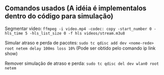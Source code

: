## Comandos usados (A idéia é implementalos dentro do código para simulação)

Segmentar video:
`ffmpeg -i video.mp4 -codec: copy -start_number 0 -hls_time 5 -hls_list_size 0 -f hls videos/stream.m3u8`

Simular atraso e perda de pacotes:
`sudo tc qdisc add dev <nome-rede> root netem delay 100ms loss 10%`
(Pode ser obtido pelo comando ip link show)

Remover simulação de atraso e perda:
`sudo tc qdisc del dev wlan0 root netem`
